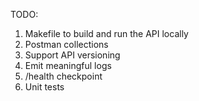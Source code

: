 TODO:

1. Makefile to build and run the API locally
2. Postman collections
3. Support API versioning
4. Emit meaningful logs
5. /health checkpoint
6. Unit tests
